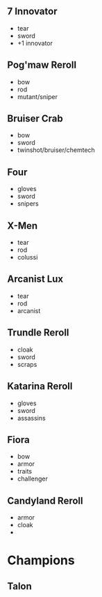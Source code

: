 ## 7 Innovator
- tear
- sword
- +1 innovator

## Pog'maw Reroll
- bow
- rod
- mutant/sniper

## Bruiser Crab
- bow
- sword
- twinshot/bruiser/chemtech

## Four
- gloves
- sword
- snipers

## X-Men
- tear
- rod
- colussi

## Arcanist Lux
- tear
- rod
- arcanist

## Trundle Reroll
- cloak
- sword
- scraps

## Katarina Reroll
- gloves
- sword
- assassins

## Fiora
- bow
- armor
- traits
- challenger

## Candyland Reroll
- armor
- cloak
-  


# Champions
## Talon